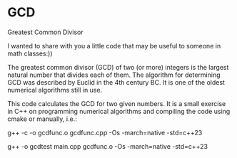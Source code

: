 # GCD
Greatest Common Divisor

I wanted to share with you a little code that may be useful to someone in math classes:))

The greatest common divisor (GCD) of two (or more) integers is the largest natural number
that divides each of them. The algorithm for determining GCD was described by Euclid in 
the 4th century BC. It is one of the oldest numerical algorithms still in use.

This code calculates the GCD for two given numbers. It is a small exercise in C++ on programming
numerical algorithms and compiling the code using cmake or manually, i.e.:

g++ -c -o gcdfunc.o gcdfunc.cpp -Os -march=native -std=c++23

g++ -o gcdtest main.cpp gcdfunc.o -Os -march=native -std=c++23
